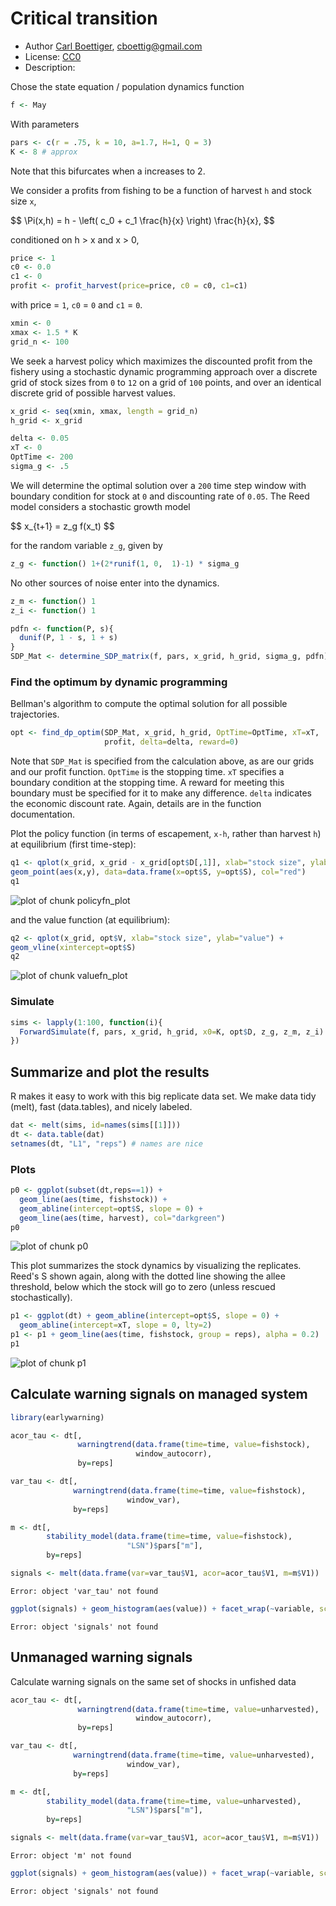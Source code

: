 




# Critical transition 

 * Author [Carl Boettiger](http://carlboettiger.info), <cboettig@gmail.com>
 * License: [CC0](http://creativecommons.org/publicdomain/zero/1.0/)
 * Description:   





Chose the state equation / population dynamics function



```r
f <- May
```




With parameters 



```r
pars <- c(r = .75, k = 10, a=1.7, H=1, Q = 3)
K <- 8 # approx
```




Note that this bifurcates when a increases to 2.  


We consider a profits from fishing to be a function of harvest `h` and stock size `x`,  

<div> $$ \Pi(x,h) = h - \left( c_0  + c_1 \frac{h}{x} \right) \frac{h}{x}, $$ </div> 

conditioned on h > x and x > 0,



```r
price <- 1
c0 <- 0.0
c1 <- 0
profit <- profit_harvest(price=price, c0 = c0, c1=c1) 
```




with price = `1`, `c0` = `0` and `c1` = `0`. 




```r
xmin <- 0
xmax <- 1.5 * K
grid_n <- 100
```




We seek a harvest policy which maximizes the discounted profit from the fishery using a stochastic dynamic programming approach over a discrete grid of stock sizes from `0` to `12` on a grid of `100` points, and over an identical discrete grid of possible harvest values.  




```r
x_grid <- seq(xmin, xmax, length = grid_n)  
h_grid <- x_grid  
```







```r
delta <- 0.05
xT <- 0
OptTime <- 200
sigma_g <- .5
```




We will determine the optimal solution over a `200` time step window with boundary condition for stock at `0` and discounting rate of `0.05`.  The Reed model considers a stochastic growth model 

<div> $$ x_{t+1} = z_g f(x_t) $$ </div> 

for the random variable `z_g`, given by 



```r
z_g <- function() 1+(2*runif(1, 0,  1)-1) * sigma_g
```




No other sources of noise enter into the dynamics.  



```r
z_m <- function() 1
z_i <- function() 1
```








```r
pdfn <- function(P, s){
  dunif(P, 1 - s, 1 + s)
}
SDP_Mat <- determine_SDP_matrix(f, pars, x_grid, h_grid, sigma_g, pdfn)
```





### Find the optimum by dynamic programming

Bellman's algorithm to compute the optimal solution for all possible trajectories.



```r
opt <- find_dp_optim(SDP_Mat, x_grid, h_grid, OptTime=OptTime, xT=xT, 
                     profit, delta=delta, reward=0)
```




Note that `SDP_Mat` is specified from the calculation above, as are our grids and our profit function. `OptTime` is the stopping time.  `xT` specifies a boundary condition at the stopping time. A reward for meeting this boundary must be specified for it to make any difference.  `delta` indicates the economic discount rate. Again, details are in the function documentation.   


Plot the policy function (in terms of escapement, `x-h`, rather than harvest `h`) at equilibrium (first time-step):



```r
q1 <- qplot(x_grid, x_grid - x_grid[opt$D[,1]], xlab="stock size", ylab="escapement") + 
geom_point(aes(x,y), data=data.frame(x=opt$S, y=opt$S), col="red")
q1
```

![plot of chunk policyfn_plot](http://farm9.staticflickr.com/8293/7532283022_f29ba956af_o.png) 


and the value function (at equilibrium):



```r
q2 <- qplot(x_grid, opt$V, xlab="stock size", ylab="value") + 
geom_vline(xintercept=opt$S)
q2
```

![plot of chunk valuefn_plot](http://farm9.staticflickr.com/8285/7532283482_2c58cbd366_o.png) 


### Simulate 



```r
sims <- lapply(1:100, function(i){
  ForwardSimulate(f, pars, x_grid, h_grid, x0=K, opt$D, z_g, z_m, z_i)
})
```





## Summarize and plot the results                                                   

R makes it easy to work with this big replicate data set.  We make data tidy (melt), fast (data.tables), and nicely labeled.



```r
dat <- melt(sims, id=names(sims[[1]]))  
dt <- data.table(dat)
setnames(dt, "L1", "reps") # names are nice
```




### Plots 



```r
p0 <- ggplot(subset(dt,reps==1)) +
  geom_line(aes(time, fishstock)) +
  geom_abline(intercept=opt$S, slope = 0) +
  geom_line(aes(time, harvest), col="darkgreen") 
p0
```

![plot of chunk p0](http://farm8.staticflickr.com/7109/7532284660_26a9285f77_o.png) 



This plot summarizes the stock dynamics by visualizing the replicates. Reed's S shown again, along with the dotted line showing the allee threshold, below which the stock will go to zero (unless rescued stochastically). 



```r
p1 <- ggplot(dt) + geom_abline(intercept=opt$S, slope = 0) + 
  geom_abline(intercept=xT, slope = 0, lty=2) 
p1 <- p1 + geom_line(aes(time, fishstock, group = reps), alpha = 0.2)
p1
```

![plot of chunk p1](http://farm9.staticflickr.com/8004/7532285098_b578be1904_o.png) 




## Calculate warning signals on managed system 



```r
library(earlywarning)
```






```r
acor_tau <- dt[, 
               warningtrend(data.frame(time=time, value=fishstock),
                            window_autocorr),
               by=reps]

var_tau <- dt[, 
              warningtrend(data.frame(time=time, value=fishstock),
                          window_var),
              by=reps]
```






```r
m <- dt[, 
        stability_model(data.frame(time=time, value=fishstock),
                          "LSN")$pars["m"],
        by=reps]
```






```r
signals <- melt(data.frame(var=var_tau$V1, acor=acor_tau$V1, m=m$V1))
```

```
Error: object 'var_tau' not found
```

```r
ggplot(signals) + geom_histogram(aes(value)) + facet_wrap(~variable, scales="free")
```

```
Error: object 'signals' not found
```





## Unmanaged warning signals
Calculate warning signals on the same set of shocks in unfished data 



```r
acor_tau <- dt[, 
               warningtrend(data.frame(time=time, value=unharvested),
                            window_autocorr),
               by=reps]

var_tau <- dt[, 
              warningtrend(data.frame(time=time, value=unharvested),
                          window_var),
              by=reps]
```






```r
m <- dt[, 
        stability_model(data.frame(time=time, value=unharvested),
                          "LSN")$pars["m"],
        by=reps]
```






```r
signals <- melt(data.frame(var=var_tau$V1, acor=acor_tau$V1, m=m$V1))
```

```
Error: object 'm' not found
```

```r
ggplot(signals) + geom_histogram(aes(value)) + facet_wrap(~variable, scales="free")
```

```
Error: object 'signals' not found
```





